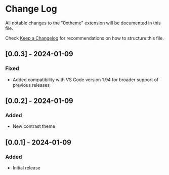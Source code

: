# Change Log

All notable changes to the "0xtheme" extension will be documented in this file.

Check [Keep a Changelog](http://keepachangelog.com/) for recommendations on how to structure this file.

## [0.0.3] - 2024-01-09

### Fixed

- Added compatibility with VS Code version 1.94 for broader support of previous releases

## [0.0.2] - 2024-01-09

### Added

- New contrast theme

## [0.0.1] - 2024-01-09

### Added

- Initial release

